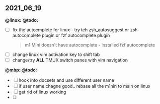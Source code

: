 




## 2021_06_19
**@linux:** **@todo:**
- [ ] fix the autocmplete for linux - try teh zsh_autosuggest or zsh-autocomplete plugin or fzf autocomplete plugin
	> m1 Mini doesn't have autocomplete - installed fzf autocomplete
- [ ] change linux vim activation key to shift tab
- [ ] change/try  **ALL**  TMUX switch panes with vim navigation <hjkl>

**@mbp: @todo:**
- [ ] hook into docsets and use different user name
- [ ] if user name chagne good.. rebase all the m1nin to main on linux
- [ ] get rid of linux working
- [ ] 

